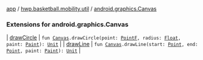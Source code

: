 [app](../../index.md) / [hwp.basketball.mobility.util](../index.md) / [android.graphics.Canvas](.)

### Extensions for android.graphics.Canvas

| [drawCircle](draw-circle.md) | `fun `[`Canvas`](https://developer.android.com/reference/android/graphics/Canvas.html)`.drawCircle(point: `[`PointF`](../-point-f/index.md)`, radius: `[`Float`](https://kotlinlang.org/api/latest/jvm/stdlib/kotlin/-float/index.html)`, paint: `[`Paint`](https://developer.android.com/reference/android/graphics/Paint.html)`): `[`Unit`](https://kotlinlang.org/api/latest/jvm/stdlib/kotlin/-unit/index.html) |
| [drawLine](draw-line.md) | `fun `[`Canvas`](https://developer.android.com/reference/android/graphics/Canvas.html)`.drawLine(start: `[`Point`](../-point/index.md)`, end: `[`Point`](../-point/index.md)`, paint: `[`Paint`](https://developer.android.com/reference/android/graphics/Paint.html)`): `[`Unit`](https://kotlinlang.org/api/latest/jvm/stdlib/kotlin/-unit/index.html) |

